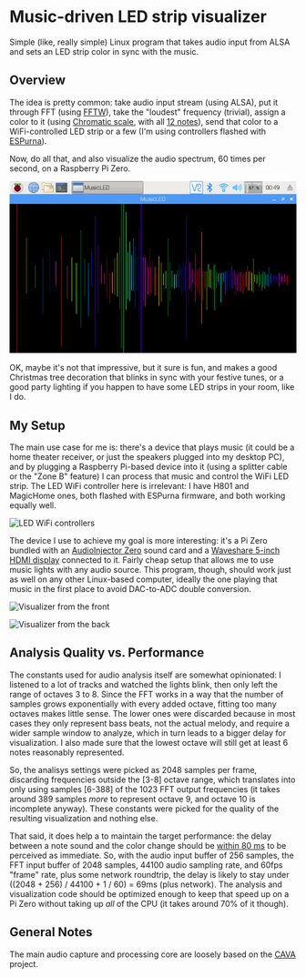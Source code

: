 # Music-driven LED strip visualizer

Simple (like, really simple) Linux program that takes audio input from ALSA and sets an LED strip color in sync with the music.

## Overview

The idea is pretty common: take audio input stream (using ALSA), put it through FFT (using [FFTW](http://www.fftw.org/)), take the "loudest" frequency (trivial), assign a color to it (using [Chromatic scale](https://en.wikipedia.org/wiki/Chromatic_scale), with all [12 notes](https://www.youtube.com/watch?v=IT9CPoe5LnM)), send that color to a WiFi-controlled LED strip or a few (I'm using controllers flashed with [ESPurna](https://github.com/xoseperez/espurna)).

Now, do all that, and also visualize the audio spectrum, 60 times per second, on a Raspberry Pi Zero.

![What it looks like](img/screenshot.png)

OK, maybe it's not that impressive, but it sure is fun, and makes a good Christmas tree decoration that blinks in sync with your festive tunes, or a good party lighting if you happen to have some LED strips in your room, like I do.

## My Setup

The main use case for me is: there's a device that plays music (it could be a home theater receiver, or just the speakers plugged into my desktop PC), and by plugging a Raspberry Pi-based device into it (using a splitter cable or the "Zone B" feature) I can process that music and control the WiFi LED strip. The LED WiFi controller here is irrelevant: I have H801 and MagicHome ones, both flashed with ESPurna firmware, and both working equally well.

![LED WiFi controllers](img/espurna.png)

The device I use to achieve my goal is more interesting: it's a Pi Zero bundled with an [AudioInjector Zero](https://www.kickstarter.com/projects/1250664710/audio-injector-zero-sound-card-for-the-raspberry-p) sound card and a [Waveshare 5-inch HDMI display](https://www.waveshare.com/5inch-hdmi-lcd-b.htm) connected to it. Fairly cheap setup that allows me to use music lights with any audio source. This program, though, should work just as well on any other Linux-based computer, ideally the one playing that music in the first place to avoid DAC-to-ADC double conversion.

![Visualizer from the front](img/front.png)

![Visualizer from the back](img/back.png)

## Analysis Quality vs. Performance

The constants used for audio analysis itself are somewhat opinionated: I listened to a lot of tracks and watched the lights blink, then only left the range of octaves 3 to 8. Since the FFT works in a way that the number of samples grows exponentially with every added octave, fitting too many octaves makes little sense. The lower ones were discarded because in most cases they only represent bass beats, not the actual melody, and require a wider sample window to analyze, which in turn leads to a bigger delay for visualization. I also made sure that the lowest octave will still get at least 6 notes reasonably represented.

So, the analisys settings were picked as 2048 samples per frame, discarding frequencies outside the [3-8] octave range, which translates into only using samples [6-388] of the 1023 FFT output frequencies (it takes around 389 samples *more* to represent octave 9, and octave 10 is incomplete anyway). These constants were picked for the quality of the resulting visualization and nothing else.

That said, it does help a to maintain the target performance: the delay between a note sound and the color change should be [within 80 ms](https://paulbakaus.com/tutorials/performance/the-illusion-of-speed/) to be perceived as immediate. So, with the audio input buffer of 256 samples, the FFT input buffer of 2048 samples, 44100 audio sampling rate, and 60fps "frame" rate, plus some network roundtrip, the delay is likely to stay under ((2048 + 256) / 44100 + 1 / 60) = 69ms (plus network). The analysis and visualization code should be optimized enough to keep that speed up on a Pi Zero without taking up *all* of the CPU (it takes around 70% of it though).

## General Notes

The main audio capture and processing core are loosely based on the [CAVA](https://github.com/karlstav/cava) project.
